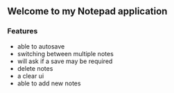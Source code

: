 ## Welcome to my Notepad application

### Features
- able to autosave
- switching between multiple notes
- will ask if a save may be required 
- delete notes
- a clear ui
- able to add new notes
